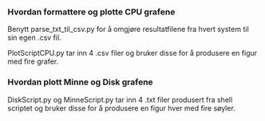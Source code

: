 ### Hvordan formattere og plotte CPU grafene
Benytt parse_txt_til_csv.py for å omgjøre resultatfilene fra hvert system til sin egen .csv fil.

PlotScriptCPU.py tar inn 4 .csv filer og bruker disse for å produsere en figur med fire grafer.

### Hvordan plott Minne og Disk grafene
DiskScript.py og MinneScript.py tar inn 4 .txt filer produsert fra shell scriptet og bruker disse for å produsere en figur hver med fire søyler.
